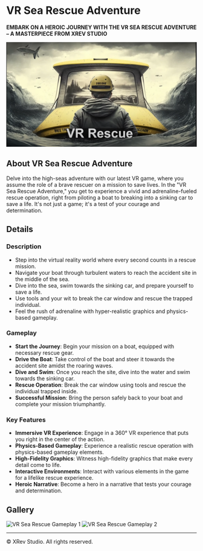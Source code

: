 # VR Sea Rescue Adventure

**EMBARK ON A HEROIC JOURNEY WITH THE VR SEA RESCUE ADVENTURE – A MASTERPIECE FROM XREV STUDIO**

![VR Sea Rescue Adventure Banner](images/vrrescue.png)

## About VR Sea Rescue Adventure

Delve into the high-seas adventure with our latest VR game, where you assume the role of a brave rescuer on a mission to save lives. In the "VR Sea Rescue Adventure," you get to experience a vivid and adrenaline-fueled rescue operation, right from piloting a boat to breaking into a sinking car to save a life. It's not just a game; it's a test of your courage and determination.

## Details

### Description

- Step into the virtual reality world where every second counts in a rescue mission.
- Navigate your boat through turbulent waters to reach the accident site in the middle of the sea.
- Dive into the sea, swim towards the sinking car, and prepare yourself to save a life.
- Use tools and your wit to break the car window and rescue the trapped individual.
- Feel the rush of adrenaline with hyper-realistic graphics and physics-based gameplay.

### Gameplay

- **Start the Journey**: Begin your mission on a boat, equipped with necessary rescue gear.
- **Drive the Boat**: Take control of the boat and steer it towards the accident site amidst the roaring waves.
- **Dive and Swim**: Once you reach the site, dive into the water and swim towards the sinking car.
- **Rescue Operation**: Break the car window using tools and rescue the individual trapped inside.
- **Successful Mission**: Bring the person safely back to your boat and complete your mission triumphantly.

### Key Features

- **Immersive VR Experience**: Engage in a 360° VR experience that puts you right in the center of the action.
- **Physics-Based Gameplay**: Experience a realistic rescue operation with physics-based gameplay elements.
- **High-Fidelity Graphics**: Witness high-fidelity graphics that make every detail come to life.
- **Interactive Environments**: Interact with various elements in the game for a lifelike rescue experience.
- **Heroic Narrative**: Become a hero in a narrative that tests your courage and determination.

## Gallery

![VR Sea Rescue Gameplay 1](images/VR_Sea_Rescue_Gameplay1.png)
![VR Sea Rescue Gameplay 2](images/VR_Sea_Rescue_Gameplay2.png)


---

© XRev Studio. All rights reserved.
